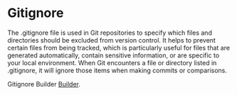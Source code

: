 # Gitignore

The .gitignore file is used in Git repositories to specify which files and directories should be excluded from version control. It helps to prevent certain files from being tracked, which is particularly useful for files that are generated automatically, contain sensitive information, or are specific to your local environment. When Git encounters a file or directory listed in .gitignore, it will ignore those items when making commits or comparisons.


Gitignore Builder [Builder](https://www.toptal.com/developers/gitignore).